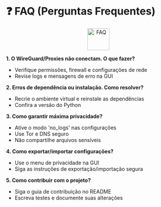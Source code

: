 # ❓ FAQ (Perguntas Frequentes)

<p align="center">
  <img src="https://img.icons8.com/fluency/96/faq.png" alt="FAQ" width="60"/>
</p>

**1. O WireGuard/Proxies não conectam. O que fazer?**
- Verifique permissões, firewall e configurações de rede
- Revise logs e mensagens de erro na GUI

**2. Erros de dependência ou instalação. Como resolver?**
- Recrie o ambiente virtual e reinstale as dependências
- Confira a versão do Python

**3. Como garantir máxima privacidade?**
- Ative o modo 'no_logs' nas configurações
- Use Tor e DNS seguro
- Não compartilhe arquivos sensíveis

**4. Como exportar/importar configurações?**
- Use o menu de privacidade na GUI
- Siga as instruções de exportação/importação segura

**5. Como contribuir com o projeto?**
- Siga o guia de contribuição no README
- Escreva testes e documente suas alterações
